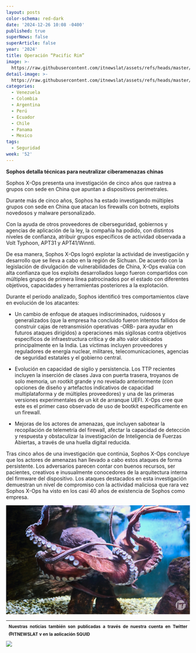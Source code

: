 ```yaml
---
layout: posts
color-schema: red-dark
date: '2024-12-26 10:08 -0400'
published: true
superNews: false
superArticle: false
year: '2024'
title: Operación “Pacific Rim”
image: >-
  https://raw.githubusercontent.com/itnewslat/assets/refs/heads/master/img/540x320/octopusy-p.jpg
detail-image: >-
  https://raw.githubusercontent.com/itnewslat/assets/refs/heads/master/img/1024x680/octopusy-g.jpg
categories:
  - Venezuela
  - Colombia
  - Argentina
  - Perú
  - Ecuador
  - Chile
  - Panama
  - Mexico
tags:
  - Seguridad
week: '52'
---
```

**Sophos detalla técnicas para neutralizar ciberamenazas chinas**

Sophos X-Ops presenta una investigación de cinco años que rastrea a grupos con sede en China que apuntan a dispositivos perimetrales.

Durante más de cinco años, Sophos ha estado investigando múltiples grupos con sede en China que atacan los firewalls con botnets, exploits novedosos y malware personalizado.

Con la ayuda de otros proveedores de ciberseguridad, gobiernos y agencias de aplicación de la ley, la compañía ha podido, con distintos niveles de confianza, atribuir grupos específicos de actividad observada a Volt Typhoon, APT31 y APT41/Winnti.

De esa manera, Sophos X-Ops logró explotar la actividad de investigación y desarrollo que se lleva a cabo en la región de Sichuan. De acuerdo con la legislación de divulgación de vulnerabilidades de China, X-Ops evalúa con alta confianza que los exploits desarrollados luego fueron compartidos con múltiples grupos de primera línea patrocinados por el estado con diferentes objetivos, capacidades y herramientas posteriores a la explotación.

Durante el período analizado, Sophos identificó tres comportamientos clave en evolución de los atacantes:

- Un cambio de enfoque de ataques indiscriminados, ruidosos y generalizados (que la empresa ha concluido fueron intentos fallidos de construir cajas de retransmisión operativas -ORB- para ayudar en futuros ataques dirigidos) a operaciones más sigilosas contra objetivos específicos de infraestructura crítica y de alto valor ubicados principalmente en la India. Las víctimas incluyen proveedores y reguladores de energía nuclear, militares, telecomunicaciones, agencias de seguridad estatales y el gobierno central.

- Evolución en capacidad de sigilo y persistencia. Los TTP recientes incluyen la inserción de clases Java con puerta trasera, troyanos de solo memoria, un rootkit grande y no revelado anteriormente (con opciones de diseño y artefactos indicativos de capacidad multiplataforma y de múltiples proveedores) y una de las primeras versiones experimentales de un kit de arranque UEFI. X-Ops cree que este es el primer caso observado de uso de bootkit específicamente en un firewall.

- Mejoras de los actores de amenazas, que incluyen sabotear la recopilación de telemetría del firewall, afectar la capacidad de detección y respuesta y obstaculizar la investigación de Inteligencia de Fuerzas Abiertas, a través de una huella digital reducida.

Tras cinco años de una investigación que continúa, Sophos X-Ops concluye que los actores de amenazas han llevado a cabo estos ataques de forma persistente. Los adversarios parecen contar con buenos recursos, ser pacientes, creativos e inusualmente conocedores de la arquitectura interna del firmware del dispositivo. Los ataques destacados en esta investigación demuestran un nivel de compromiso con la actividad maliciosa que rara vez Sophos X-Ops ha visto en los casi 40 años de existencia de Sophos como empresa.

![](https://raw.githubusercontent.com/itnewslat/assets/refs/heads/master/img/540x320/octopusy-p.jpg)

<table style="height: 42px;" width="569">
<tbody>
<tr>
<td style="text-align: justify;"><sub><strong>Nuestras noticias también son publicadas a través de nuestra cuenta en Twitter <a href="https://twitter.com/itnewslat?lang=es">@ITNEWSLAT</a> y en la aplicación <a href="https://squidapp.co/en/">SQUID</a></strong></sub></td>
</tr>
</tbody>
</table>

<img src="https://tracker.metricool.com/c3po.jpg?hash=56f88a41e39ab42c063cc51676587a04"/>